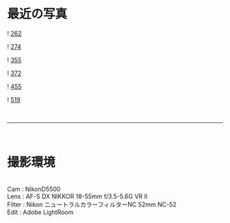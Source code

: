 # 最近の写真

! [262](https://github.com/HiEN63/page_img/blob/master/img/DSC_0262.jpg)

! [274](https://github.com/HiEN63/page_img/blob/master/img/DSC_0274.jpg)

! [355](https://github.com/HiEN63/page_img/blob/master/img/DSC_0355.jpg)

! [372](https://github.com/HiEN63/page_img/blob/master/img/DSC_0372.jpg)

! [455](https://github.com/HiEN63/page_img/blob/master/img/DSC_0455.jpg)

! [519](https://github.com/HiEN63/page_img/blob/master/img/DSC_0519.jpg)

<br>

***

<br>

# 撮影環境

<br>
Cam : NikonD5500 <br>
Lens : AF-S DX NIKKOR 18-55mm f/3.5-5.6G VR II <br>
Filter : Nikon ニュートラルカラーフィルターNC 52mm NC-52  <br>
Edit : Adobe LightRoom <br>

